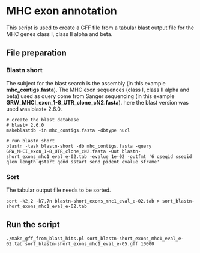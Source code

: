 # MHC exon annotation

This script is used to create a GFF file from a tabular blast output file for the MHC genes class I, class II alpha and beta.

## File preparation

### Blastn short

The subject for the blast search is the assembly (in this example **mhc_contigs.fasta**). The MHC exon sequences (class I, class II alpha and beta) used as query come from Sanger sequencing (in this example **GRW_MHCI_exon_1-8_UTR_clone_cN2.fasta**). here the blast version was used was blast+ 2.6.0.

```
# create the blast database
# blast+ 2.6.0
makeblastdb -in mhc_contigs.fasta -dbtype nucl

# run blastn short
blastn -task blastn-short -db mhc_contigs.fasta -query GRW_MHCI_exon_1-8_UTR_clone_cN2.fasta -Out blastn-short_exons_mhc1_eval_e-02.tab -evalue 1e-02 -outfmt '6 qseqid sseqid qlen length qstart qend sstart send pident evalue sframe'
```

### Sort

The tabular output file needs to be sorted.

`sort -k2,2 -k7,7n blastn-short_exons_mhc1_eval_e-02.tab > sort_blastn-short_exons_mhc1_eval_e-02.tab`

## Run the script

`./make_gff_from_blast_hits.pl sort_blastn-short_exons_mhc1_eval_e-02.tab sort_blastn-short_exons_mhc1_eval_e-05.gff 10000`
